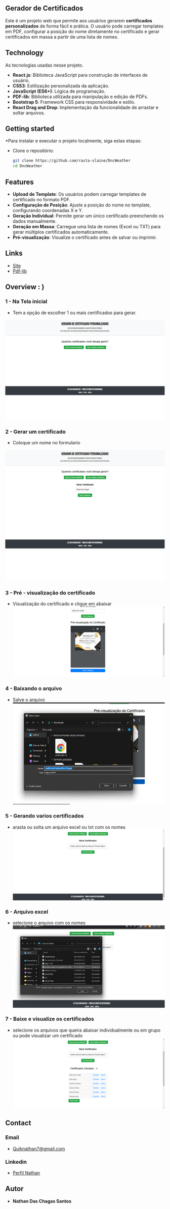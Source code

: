 
## Gerador de Certificados
Este é um projeto web que permite aos usuários gerarem **certificados personalizados** de forma fácil e prática. O usuário pode carregar templates em PDF, configurar a posição do nome diretamente no certificado e gerar certificados em massa a partir de uma lista de nomes.


## Technology 

As tecnologias usadas nesse projeto.

- **React.js**: Biblioteca JavaScript para construção de interfaces de usuário.
- **CSS3**: Estilização personalizada da aplicação.
- **JavaScript (ES6+)**: Lógica de programação.
- **PDF-lib**: Biblioteca utilizada para manipulação e edição de PDFs.
- **Bootstrap 5**: Framework CSS para responsividade e estilo.
- **React Drag and Drop**: Implementação da funcionalidade de arrastar e soltar arquivos.



## Getting started

*Para instalar e executar o projeto localmente, siga estas etapas:

* Clone o repositório:
   ```bash
   git clone https://github.com/rasta-slaine/DncWeather
   cd DncWeather
   ```
   
## Features

- **Upload de Template**: Os usuários podem carregar templates de certificado no formato PDF.
- **Configuração de Posição**: Ajuste a posição do nome no template, configurando coordenadas X e Y.
- **Geração Individual**: Permite gerar um único certificado preenchendo os dados manualmente.
- **Geração em Massa**: Carregue uma lista de nomes (Excel ou TXT) para gerar múltiplos certificados automaticamente.
- **Pré-visualização**: Visualize o certificado antes de salvar ou imprimir.


## Links
- [Site](https://dncweathernathan.netlify.app/)
- [Pdf-lib](https://www.npmjs.com/package/pdf-lib)



## Overview : )

### 1 - Na Tela inicial
-  Tem a opção de escolher 1 ou mais certificados para gerar.

![Start Page](https://raw.githubusercontent.com/rasta-slaine/Gerador-de-Certificado-Web/refs/heads/main/public/images/p1-img-1.png)

### 2 - Gerar um certificado 
- Coloque um nome no formulario     

![Midle Page](https://raw.githubusercontent.com/rasta-slaine/Gerador-de-Certificado-Web/refs/heads/main/public/images/p1-img-2.png)

### 3 - Pré - visualização do certificado
- Visualização do certificado e clique em abaixar
![Form](https://raw.githubusercontent.com/rasta-slaine/Gerador-de-Certificado-Web/refs/heads/main/public/images/p1-img-3.png)

### 4 - Baixando o arquivo
- Salve o arquivo
![results](https://raw.githubusercontent.com/rasta-slaine/Gerador-de-Certificado-Web/refs/heads/main/public/images/p1-img-4.png)

### 5 -  Gerando varios certificados
- arasta ou solta um arquivo excel ou txt com os nomes 
![results](https://raw.githubusercontent.com/rasta-slaine/Gerador-de-Certificado-Web/refs/heads/main/public/images/p1-img-5.png)


### 6 - Arquivo excel
- selecione o arquivo com os nomes
![results](https://raw.githubusercontent.com/rasta-slaine/Gerador-de-Certificado-Web/refs/heads/main/public/images/p1-img-6.png)


### 7 - Baixe e visualize os certificados
- selecione os arquivos que queira abaixar individualmente ou em grupo ou pode visualizar um certificado
![results](https://raw.githubusercontent.com/rasta-slaine/Gerador-de-Certificado-Web/refs/heads/main/public/images/p1-img-7.png)



## Contact
 ### Email  
   * Quiknathan7@gmail.com
 ### Linkedin 
   * [Perfil Nathan](https://www.linkedin.com/in/nathan-das-chagas-santos-862179185/)

  ## Autor

  * **Nathan Das Chagas Santos** 